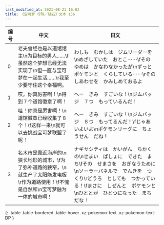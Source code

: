 ```yaml
---
last_modified_at: 2021-08-21 16:02
title: 《宝可梦 珍珠／钻石》文本 156
---
```

| 编号 | 中文 | 日文 |
| ---- | ---- | ---- |
| 0 | 老夫曾经也是以道馆馆主\n为目标的男人……\f虽然这个梦想已经无法实现了\n但一直与宝可梦在一起生活……\r我至少要守住这个幸福啊。 | わしも　むかしは　ジムリーダーを\nめざしていた　おとこ⋯⋯\fその　ゆめは　かなわなかったが\nずっと　ポケモンと　くらしている⋯⋯\rその　しあわせを　かみしめておるよ |
| 1 | 哎，你真厉害啊！\n得到７个道馆徽章了啊！ | へー　きみ　すごいな！\nジムバッジ　７つ　もっているんだ！ |
| 2 | 哇！你真是厉害啊！\n道馆徽章已经收集了８个！\f这样一来\n就可以去挑战宝可梦联盟了呢！ | へー　きみ　すごいな！\nジムバッジ　８つ　もってるんだ！\fじゃあ　いよいよ\nポケモンリーグに　ちょうせん　だね！ |
| 3 | 名木市是靠近海岸的\n狭长地形的城市，\f为了弥补道路的狭窄，\n就生产了太阳能发电板\r作为道路使用！\f不愧是自然和\n宝可梦融为一体的城市啊！ | ナギサシティは　かいがん　ちかくの\nせまい　ばしょに　できた　まち\fその　せまさを　おぎなうために\nソーラーパネルで　でんきを　つくり\rどうろ　としても　つかっている！\fまさに　しぜんと　ポケモンと\nひととが　ひとつになった　まち　だな！ |
{: .table .table-bordered .table-hover .xz-pokemon-text .xz-pokemon-text-DP }